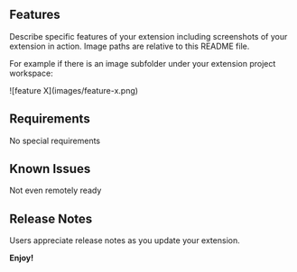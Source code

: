 ## Features

Describe specific features of your extension including screenshots of your extension in action. Image paths are relative to this README file.

For example if there is an image subfolder under your extension project workspace:

\!\[feature X\]\(images/feature-x.png\)



## Requirements

No special requirements

## Known Issues

Not even remotely ready

## Release Notes

Users appreciate release notes as you update your extension.


**Enjoy!**
